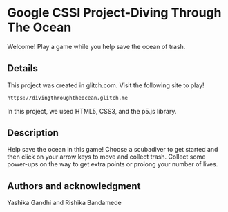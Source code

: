 # Google CSSI Project-Diving Through The Ocean

Welcome! Play a game while you help save the ocean of trash.

## Details

This project was created in glitch.com. Visit the following site to play!

```bash
https://divingthroughtheocean.glitch.me
```
In this project, we used HTML5, CSS3, and the p5.js library. 

## Description

Help save the ocean in this game! Choose a scubadiver to get started and then click on your arrow keys to move and collect trash. Collect some power-ups on the way to get extra points or prolong your number of lives.

## Authors and acknowledgment
Yashika Gandhi and Rishika Bandamede
